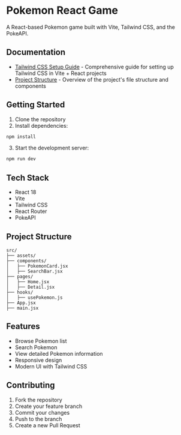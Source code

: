 # Pokemon React Game

A React-based Pokemon game built with Vite, Tailwind CSS, and the PokeAPI.

## Documentation

- [Tailwind CSS Setup Guide](docs/TAILWIND_SETUP.md) - Comprehensive guide for setting up Tailwind CSS in Vite + React projects
- [Project Structure](docs/PROJECT_STRUCTURE.md) - Overview of the project's file structure and components

## Getting Started

1. Clone the repository
2. Install dependencies:
```bash
npm install
```
3. Start the development server:
```bash
npm run dev
```

## Tech Stack

- React 18
- Vite
- Tailwind CSS
- React Router
- PokeAPI

## Project Structure

```
src/
├── assets/
├── components/
│   ├── PokemonCard.jsx
│   ├── SearchBar.jsx
├── pages/
│   ├── Home.jsx
│   ├── Detail.jsx
├── hooks/
│   ├── usePokemon.js
├── App.jsx
├── main.jsx
```

## Features

- Browse Pokemon list
- Search Pokemon
- View detailed Pokemon information
- Responsive design
- Modern UI with Tailwind CSS

## Contributing

1. Fork the repository
2. Create your feature branch
3. Commit your changes
4. Push to the branch
5. Create a new Pull Request
